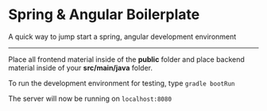 # Spring & Angular Boilerplate
A quick way to jump start a spring, angular development environment

***

Place all frontend material inside of the **public** folder and place backend material inside of your **src/main/java** folder.


To run the development environment for testing, type ```gradle bootRun```

The server will now be running on ```localhost:8080```
